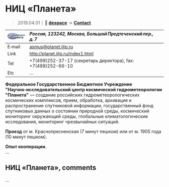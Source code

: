 # НИЦ «Планета»
> 2019.04.01 ┊ **🚀 [despace](index.md)** → **[Contact](contact.md)**

|[![](f/contact/n/nic_planeta_logo1_thumb.jpg)](f/contact/n/nic_planeta_logo1.png)|*Россия, 123242, Москва, Большой Предтеченский пер., д. 7*|
|:--|:--|
|E‑mail| <asmus@planet.iitp.ru> |
|Link| <http://planet.iitp.ru/index1.html> |
|Tel| +7(499)252-37-17 (секретарь директора), fax: +7(499)252-66-10 |
|Etc| … |

**Федеральное Государственное Бюджетное Учреждение "Научно‑исследовательский центр космической гидрометеорологии "Планета"** — создание российских гидрометеорологических космических комплексов, прием, обработка, архивация и распространение спутниковой информации, государственный фонд спутниковых данных о состоянии природной среды, космический мониторинг окружающей среды, глобальные климатологические исследования, мониторинг чрезвычайных ситуаций.

**Проезд** от м. Краснопресненская (7 минут пешком) или от м. 1905 года (10 минут пешком).

**Опыт кооперации.**  
…


<p style="page-break-after:always"> </p>

## НИЦ «Планета», comments

…

